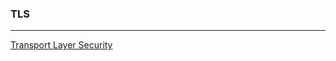 ### TLS
---
[Transport Layer Security](https://wiki.openssl.org/index.php/SSL_and_TLS_Protocols)


```
```

```
```

```
```


